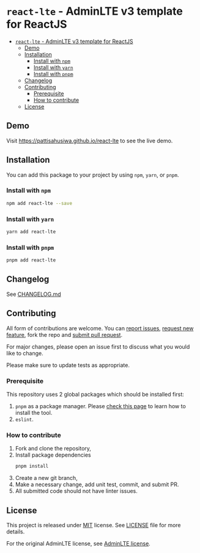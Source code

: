 # `react-lte` - AdminLTE v3 template for ReactJS

- [`react-lte` - AdminLTE v3 template for ReactJS](#react-lte---adminlte-v3-template-for-reactjs)
  - [Demo](#demo)
  - [Installation](#installation)
    - [Install with `npm`](#install-with-npm)
    - [Install with `yarn`](#install-with-yarn)
    - [Install with `pnpm`](#install-with-pnpm)
  - [Changelog](#changelog)
  - [Contributing](#contributing)
    - [Prerequisite](#prerequisite)
    - [How to contribute](#how-to-contribute)
  - [License](#license)

## Demo
Visit https://pattisahusiwa.github.io/react-lte to see the live demo.

## Installation
You can add this package to your project by using `npm`, `yarn`, or `pnpm`.

### Install with `npm`
````bash
npm add react-lte --save
````

### Install with `yarn`
````bash
yarn add react-lte
````

### Install with `pnpm`
````bash
pnpm add react-lte
````

## Changelog
See [CHANGELOG.md](https://github.com/pattisahusiwa/react-lte/blob/master/CHANGELOG.md)


## Contributing
All form of contributions are welcome. You can [report issues](https://github.com/pattisahusiwa/react-lte/issues), [request new feature](https://github.com/pattisahusiwa/react-lte/issues),  fork the repo and [submit pull request](https://github.com/pattisahusiwa/react-lte/pulls).

For major changes, please open an issue first to discuss what you would like to change.

Please make sure to update tests as appropriate.

### Prerequisite

This repository uses 2 global packages which should be installed first:
1. `pnpm` as a package manager. Please [check this page](https://pnpm.js.org/en/installation) to learn how to install the tool.
2. `eslint`.


### How to contribute
1. Fork and clone the repository,
2. Install package dependencies
    ````bash
    pnpm install
    ````
3. Create a new git branch,
4. Make a necessary change, add unit test, commit, and submit PR.
5. All submitted code should not have linter issues.

## License
This project is released under [MIT](https://opensource.org/licenses/MIT) license.
See [LICENSE](https://github.com/pattisahusiwa/react-lte/blob/master/LICENSE) file for more details.

For the original AdminLTE license, see [AdminLTE license](https://github.com/ColorlibHQ/AdminLTE/blob/master/LICENSE).
